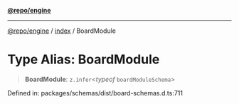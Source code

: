 [**@repo/engine**](../../README.md)

***

[@repo/engine](../../modules.md) / [index](../README.md) / BoardModule

# Type Alias: BoardModule

> **BoardModule**: `z.infer`\<*typeof* `boardModuleSchema`\>

Defined in: packages/schemas/dist/board-schemas.d.ts:711
